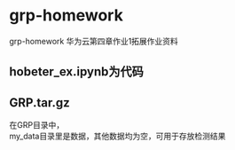 # grp-homework
grp-homework 华为云第四章作业1拓展作业资料   

## hobeter_ex.ipynb为代码   

## GRP.tar.gz    
在GRP目录中，  
my_data目录里是数据，其他数据均为空，可用于存放检测结果   
